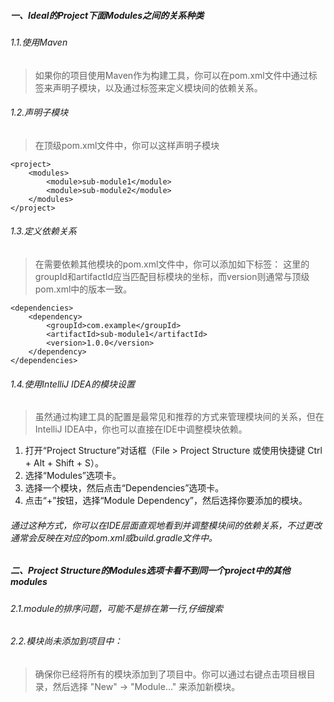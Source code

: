 ##### 一、Ideal的Project下面Modules之间的关系种类
###### 1.1.使用Maven
> 如果你的项目使用Maven作为构建工具，你可以在pom.xml文件中通过<modules>标签来声明子模块，以及通过<dependency>标签来定义模块间的依赖关系。

###### 1.2.声明子模块
> 在顶级pom.xml文件中，你可以这样声明子模块

```
<project>
    <modules>
        <module>sub-module1</module>
        <module>sub-module2</module>
    </modules>
</project>
```

###### 1.3.定义依赖关系
> 在需要依赖其他模块的pom.xml文件中，你可以添加如下<dependency>标签：
这里的groupId和artifactId应当匹配目标模块的坐标，而version则通常与顶级pom.xml中的版本一致。

```
<dependencies>
    <dependency>
        <groupId>com.example</groupId>
        <artifactId>sub-module1</artifactId>
        <version>1.0.0</version>
    </dependency>
</dependencies>
```
###### 1.4.使用IntelliJ IDEA的模块设置
> 虽然通过构建工具的配置是最常见和推荐的方式来管理模块间的关系，但在IntelliJ IDEA中，你也可以直接在IDE中调整模块依赖。
1. 打开“Project Structure”对话框（File > Project Structure 或使用快捷键 Ctrl + Alt + Shift + S）。
1. 选择“Modules”选项卡。
1. 选择一个模块，然后点击“Dependencies”选项卡。
1. 点击“+”按钮，选择“Module Dependency”，然后选择你要添加的模块。
###### 通过这种方式，你可以在IDE层面直观地看到并调整模块间的依赖关系，不过更改通常会反映在对应的pom.xml或build.gradle文件中。

##### 二、Project Structure的Modules选项卡看不到同一个project中的其他modules

###### 2.1.module的排序问题，可能不是排在第一行,仔细搜索
###### 2.2.模块尚未添加到项目中：
>确保你已经将所有的模块添加到了项目中。你可以通过右键点击项目根目录，然后选择 "New" -> "Module..." 来添加新模块。 
